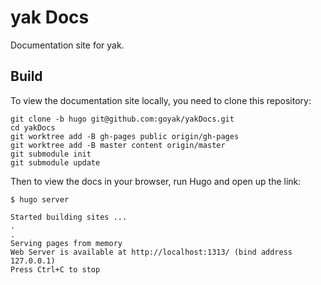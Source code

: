 # yak Docs

Documentation site for yak.

## Build

To view the documentation site locally, you need to clone this repository:

```
git clone -b hugo git@github.com:goyak/yakDocs.git
cd yakDocs
git worktree add -B gh-pages public origin/gh-pages
git worktree add -B master content origin/master
git submodule init
git submodule update
```

Then to view the docs in your browser, run Hugo and open up the link:

```
$ hugo server

Started building sites ...
.
.
Serving pages from memory
Web Server is available at http://localhost:1313/ (bind address 127.0.0.1)
Press Ctrl+C to stop
```
